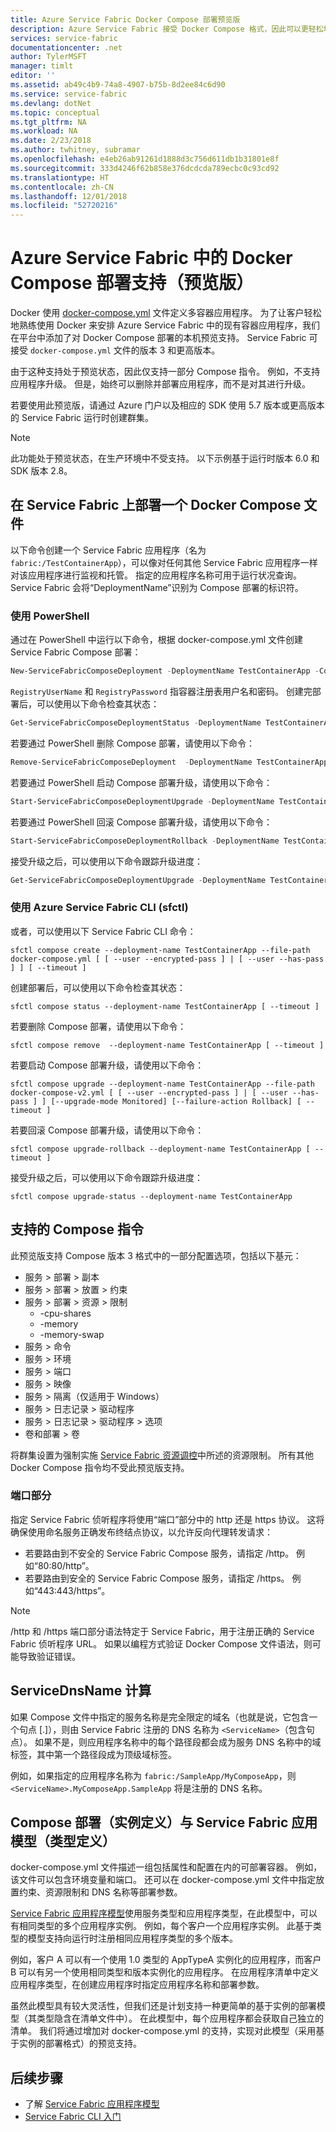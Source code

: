 ```yaml
---
title: Azure Service Fabric Docker Compose 部署预览版
description: Azure Service Fabric 接受 Docker Compose 格式，因此可以更轻松地安排使用 Service Fabric 的现有容器。 这种支持目前处于预览状态。
services: service-fabric
documentationcenter: .net
author: TylerMSFT
manager: timlt
editor: ''
ms.assetid: ab49c4b9-74a8-4907-b75b-8d2ee84c6d90
ms.service: service-fabric
ms.devlang: dotNet
ms.topic: conceptual
ms.tgt_pltfrm: NA
ms.workload: NA
ms.date: 2/23/2018
ms.author: twhitney, subramar
ms.openlocfilehash: e4eb26ab91261d1888d3c756d611db1b31801e8f
ms.sourcegitcommit: 333d4246f62b858e376dcdcda789ecbc0c93cd92
ms.translationtype: HT
ms.contentlocale: zh-CN
ms.lasthandoff: 12/01/2018
ms.locfileid: "52720216"
---
```

# <a name="docker-compose-deployment-support-in-azure-service-fabric-preview"></a>Azure Service Fabric 中的 Docker Compose 部署支持（预览版）

Docker 使用 [docker-compose.yml](https://docs.docker.com/compose) 文件定义多容器应用程序。 为了让客户轻松地熟练使用 Docker 来安排 Azure Service Fabric 中的现有容器应用程序，我们在平台中添加了对 Docker Compose 部署的本机预览支持。 Service Fabric 可接受 `docker-compose.yml` 文件的版本 3 和更高版本。 

由于这种支持处于预览状态，因此仅支持一部分 Compose 指令。 例如，不支持应用程序升级。 但是，始终可以删除并部署应用程序，而不是对其进行升级。

若要使用此预览版，请通过 Azure 门户以及相应的 SDK 使用 5.7 版本或更高版本的 Service Fabric 运行时创建群集。 

> [!NOTE]
> 此功能处于预览状态，在生产环境中不受支持。
> 以下示例基于运行时版本 6.0 和 SDK 版本 2.8。

## <a name="deploy-a-docker-compose-file-on-service-fabric"></a>在 Service Fabric 上部署一个 Docker Compose 文件

以下命令创建一个 Service Fabric 应用程序（名为 `fabric:/TestContainerApp`），可以像对任何其他 Service Fabric 应用程序一样对该应用程序进行监视和托管。 指定的应用程序名称可用于运行状况查询。
Service Fabric 会将“DeploymentName”识别为 Compose 部署的标识符。

### <a name="use-powershell"></a>使用 PowerShell

通过在 PowerShell 中运行以下命令，根据 docker-compose.yml 文件创建 Service Fabric Compose 部署：

```powershell
New-ServiceFabricComposeDeployment -DeploymentName TestContainerApp -Compose docker-compose.yml [-RegistryUserName <>] [-RegistryPassword <>] [-PasswordEncrypted]
```

`RegistryUserName` 和 `RegistryPassword` 指容器注册表用户名和密码。 创建完部署后，可以使用以下命令检查其状态：

```powershell
Get-ServiceFabricComposeDeploymentStatus -DeploymentName TestContainerApp
```

若要通过 PowerShell 删除 Compose 部署，请使用以下命令：

```powershell
Remove-ServiceFabricComposeDeployment  -DeploymentName TestContainerApp
```

若要通过 PowerShell 启动 Compose 部署升级，请使用以下命令：

```powershell
Start-ServiceFabricComposeDeploymentUpgrade -DeploymentName TestContainerApp -Compose docker-compose-v2.yml -Monitored -FailureAction Rollback
```

若要通过 PowerShell 回滚 Compose 部署升级，请使用以下命令：

```powershell
Start-ServiceFabricComposeDeploymentRollback -DeploymentName TestContainerApp
```

接受升级之后，可以使用以下命令跟踪升级进度：

```powershell
Get-ServiceFabricComposeDeploymentUpgrade -DeploymentName TestContainerApp
```

### <a name="use-azure-service-fabric-cli-sfctl"></a>使用 Azure Service Fabric CLI (sfctl)

或者，可以使用以下 Service Fabric CLI 命令：

```azurecli
sfctl compose create --deployment-name TestContainerApp --file-path docker-compose.yml [ [ --user --encrypted-pass ] | [ --user --has-pass ] ] [ --timeout ]
```

创建部署后，可以使用以下命令检查其状态：

```azurecli
sfctl compose status --deployment-name TestContainerApp [ --timeout ]
```

若要删除 Compose 部署，请使用以下命令：

```azurecli
sfctl compose remove  --deployment-name TestContainerApp [ --timeout ]
```

若要启动 Compose 部署升级，请使用以下命令：

```azurecli
sfctl compose upgrade --deployment-name TestContainerApp --file-path docker-compose-v2.yml [ [ --user --encrypted-pass ] | [ --user --has-pass ] ] [--upgrade-mode Monitored] [--failure-action Rollback] [ --timeout ]
```

若要回滚 Compose 部署升级，请使用以下命令：

```azurecli
sfctl compose upgrade-rollback --deployment-name TestContainerApp [ --timeout ]
```

接受升级之后，可以使用以下命令跟踪升级进度：

```azurecli
sfctl compose upgrade-status --deployment-name TestContainerApp
```

## <a name="supported-compose-directives"></a>支持的 Compose 指令

此预览版支持 Compose 版本 3 格式中的一部分配置选项，包括以下基元：

* 服务 > 部署 > 副本
* 服务 > 部署 > 放置 > 约束
* 服务 > 部署 > 资源 > 限制
    * -cpu-shares
    * -memory
    * -memory-swap
* 服务 > 命令
* 服务 > 环境
* 服务 > 端口
* 服务 > 映像
* 服务 > 隔离（仅适用于 Windows）
* 服务 > 日志记录 > 驱动程序
* 服务 > 日志记录 > 驱动程序 > 选项
* 卷和部署 > 卷

将群集设置为强制实施 [Service Fabric 资源调控](service-fabric-resource-governance.md)中所述的资源限制。 所有其他 Docker Compose 指令均不受此预览版支持。

### <a name="ports-section"></a>端口部分

指定 Service Fabric 侦听程序将使用“端口”部分中的 http 还是 https 协议。 这将确保使用命名服务正确发布终结点协议，以允许反向代理转发请求：
* 若要路由到不安全的 Service Fabric Compose 服务，请指定 /http。 例如“80:80/http”。
* 若要路由到安全的 Service Fabric Compose 服务，请指定 /https。 例如“443:443/https”。

> [!NOTE]
> /http 和 /https 端口部分语法特定于 Service Fabric，用于注册正确的 Service Fabric 侦听程序 URL。  如果以编程方式验证 Docker Compose 文件语法，则可能导致验证错误。

## <a name="servicednsname-computation"></a>ServiceDnsName 计算

如果 Compose 文件中指定的服务名称是完全限定的域名（也就是说，它包含一个句点 [.]），则由 Service Fabric 注册的 DNS 名称为 `<ServiceName>`（包含句点）。 如果不是，则应用程序名称中的每个路径段都会成为服务 DNS 名称中的域标签，其中第一个路径段成为顶级域标签。

例如，如果指定的应用程序名称为 `fabric:/SampleApp/MyComposeApp`，则 `<ServiceName>.MyComposeApp.SampleApp` 将是注册的 DNS 名称。

## <a name="compose-deployment-instance-definition-versus-service-fabric-app-model-type-definition"></a>Compose 部署（实例定义）与 Service Fabric 应用模型（类型定义）

docker-compose.yml 文件描述一组包括属性和配置在内的可部署容器。
例如，该文件可以包含环境变量和端口。 还可以在 docker-compose.yml 文件中指定放置约束、资源限制和 DNS 名称等部署参数。

[Service Fabric 应用程序模型](service-fabric-application-model.md)使用服务类型和应用程序类型，在此模型中，可以有相同类型的多个应用程序实例。 例如，每个客户一个应用程序实例。 此基于类型的模型支持向运行时注册相同应用程序类型的多个版本。

例如，客户 A 可以有一个使用 1.0 类型的 AppTypeA 实例化的应用程序，而客户 B 可以有另一个使用相同类型和版本实例化的应用程序。 在应用程序清单中定义应用程序类型，在创建应用程序时指定应用程序名称和部署参数。

虽然此模型具有较大灵活性，但我们还是计划支持一种更简单的基于实例的部署模型（其类型隐含在清单文件中）。 在此模型中，每个应用程序都会获取自己独立的清单。 我们将通过增加对 docker-compose.yml 的支持，实现对此模型（采用基于实例的部署格式）的预览支持。

## <a name="next-steps"></a>后续步骤

* 了解 [Service Fabric 应用程序模型](service-fabric-application-model.md)
* [Service Fabric CLI 入门](service-fabric-cli.md)
